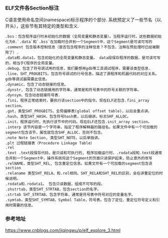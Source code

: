 ### ELF文件各Section标注

C语言使用命名空间(namespace)标示程序的个部分.
系统预定义了一些节名（以.开头），这些节有其特定的类型和含义.

    .bss：包含程序运行时未初始化的数据（全局变量和静态变量）。当程序运行时，这些数据初始化为0.`.data`和`.bss`在加载时合并到一个Segment中，这个Segment是可读可写的
    .comment 包含版本控制信息（是否包含程序的注释信息？不包含，注释在预处理时已经被删除了）.
    .data和.data1，包含初始化的全局变量和静态变量。 data段保存程序的数据，是可读可写的，相当于C程序的全局变量。
    .debug，包含了符号调试用的信息，我们要想用gdb等工具调试程序，需要该类型信息.
    .line，SHT_PROGBITS，包含符号调试的行号信息，描述了源程序和机器代码的对应关系。gdb等调试器需要此信息。
    .dynamic，包含了动态链接的信息。
    .dynstr, 包含了动态链接用的字符串，通常是和符号表中的符号关联的字符串。
    .dynsym，包含动态链接符号表.
    .fini，程序正常结束时，要执行该section中的指令。现在ELF还包含.fini_array section。
    .got，类型SHT_PROGBITS，全局偏移表(global offset table)，以后会重点讲。
    .hash，类型SHT_HASH，包含符号hash表，以后细讲。标志SHF_ALLOC。
    .init，程序运行时，先执行该节中的代码。现在ELF还包含.init_array section。
    .interp 该节内容是一个字符串，指定了程序解释器的路径名。如果文件中有一个可加载的segment包含该节，属性就包含SHF_ALLOC，否则不包含。
    .note Note Section, 类型SHT_NOTE，以后单独讲。
    .plt 过程链接表（Procedure Linkage Table）
    .rel
    .text .text段保存代码，是只读和可执行的, 程序加载运行时，.rodata段和.text段通常合并到一个Segment中，操作系统将这个Segment的页面只读保护起来，防止意外的改写
    .relNAME，类型SHT_REL, 包含重定位信息。如果文件有一个可加载的segment包含该section
    .relaname 类型SHT_RELA，和.rel相同。SHT_RELA和SHT_REL的区别，会在讲重定位的时候说明。
    .rodata和.rodata1。 包含只读数据，组成不可写的段。
    .shstrtab，类型SHT_STRTAB，包含section的名字。
    .strtab SHT_STRTAB，包含字符串，通常是符号表中符号对应的变量名字。
    .symtab，类型SHT_SYMTAB，Symbol Table，符号表。包含了定位、重定位符号定义和引用时需要的信息。
    
    
### 参考地址

https://www.cnblogs.com/jiqingwu/p/elf_explore_3.html